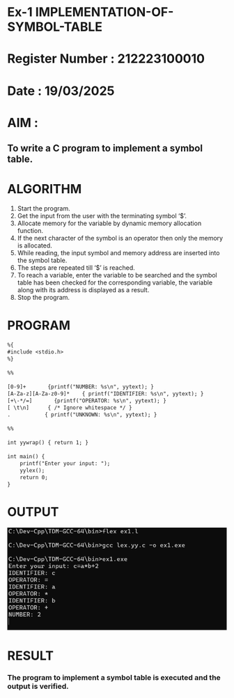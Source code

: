 # Ex-1 IMPLEMENTATION-OF-SYMBOL-TABLE
# Register Number : 212223100010
# Date : 19/03/2025
# AIM :
## To write a C program to implement a symbol table.
# ALGORITHM
1.	Start the program.
2.	Get the input from the user with the terminating symbol ‘$’.
3.	Allocate memory for the variable by dynamic memory allocation function.
4.	If the next character of the symbol is an operator then only the memory is allocated.
5.	While reading, the input symbol and memory address are inserted into the symbol table.
6.	The steps are repeated till ‘$’ is reached.
7.	To reach a variable, enter the variable to be searched and the symbol table has been checked for the corresponding variable, the variable along with its address is displayed as a result.
8.	Stop the program. 
# PROGRAM

```
%{
#include <stdio.h>
%}

%%

[0-9]+       {printf("NUMBER: %s\n", yytext); }
[A-Za-z][A-Za-z0-9]*    { printf("IDENTIFIER: %s\n", yytext); }
[+\-*/=]       {printf("OPERATOR: %s\n", yytext); }
[ \t\n]      { /* Ignore whitespace */ }
.           { printf("UNKNOWN: %s\n", yytext); }

%%

int yywrap() { return 1; }

int main() {
    printf("Enter your input: ");
    yylex();
    return 0;
}
```
# OUTPUT
![alt text](op.png)

# RESULT
### The program to implement a symbol table is executed and the output is verified.
